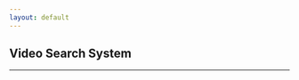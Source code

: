 ```yaml
---
layout: default
---
```


## Video Search System

---


<html>
<head>
    <script>
        
        var video_list = null

        function send_request(){
            var query = document.getElementById('vid_search_query').value
               fetch('https://ansidd.eastus.cloudapp.azure.com:8000/search/?query='+query,{
                method : 'GET',
                headers : {
                    'Content-Type': 'application/json; charset=UTF-8'
                }
            }
        )
        .then(response => response.json())
        .then(function(response){
            console.log(response);
            textarea = document.getElementById('result')
            video_list = response['result'].split(";")

            vid_table = document.getElementById('vid_table')
            vid_table.removeAttribute('hidden')


            var i=1,l=video_list.length
            var count = 1
            var error = false

            for(i=1; i<l ;i++){
                vid_element = document.getElementById('video'+count)
                //vid_source_element = document.getElementById('vid_source_'+count)

                if(i<=l){

                    vid_element.removeAttribute('hidden')
                    vid_element.setAttribute("error",false)
                    vid_element.addEventListener("error", () => {
                        vid_element.setAttribute("error",true)
                        console.log(`Error loading: ${"https://videodatabasearjun.blob.core.windows.net/videos/"+video_list[i-1]+".mp4"}`);
                        console.log(vid_element.getAttribute("error"))
                    });
                    vid_element.src= "https://videodatabasearjun.blob.core.windows.net/videos/"+video_list[i-1]+".mp4"
                    


                    if(vid_element.getAttribute("error")){
                        vid_element.setAttribute("error",false);
                    }else{
                        count=count+1;
                        console.log(count)
                    }



                }else{
                    vid_element.setAttribute('hidden', 'hidden')
                }

                if(count==11){
                    break;
                }

            }

        })
    }
    (document).ready(function () {
   document.getElementById("submit").click();
    });

    </script>
</head>
<body>

<center>

<input type='text' id='vid_search_query' value='Driving car on the highway'>
<button id='submit' onClick="send_request()">Search</button>
<br>
<br>
<table border="0" hidden="hidden" id="vid_table">
    <tr>
        <td>
            <video width="320" height="240" controls id="video1" hidden="hidden">
            <source src="assets/bin/movie.mp4" type="video/mp4" id="'vid_source_1">
            </video>
        </td>
        <td>
            <video width="320" height="240" controls id="video2" hidden="hidden">
            <source src="assets/bin/movie.mp4" type="video/mp4" id="'vid_source_2">
            </video>
        </td>
    </tr>
    <tr>
        <td>
            <video width="320" height="240" controls id="video3" hidden="hidden">
            <source src="assets/bin/movie.mp4" type="video/mp4" id="'vid_source_3">
            </video>
        </td>
        <td>
            <video width="320" height="240" controls id="video4" hidden="hidden">
            <source src="assets/bin/movie.mp4" type="video/mp4" id="'vid_source_4">
            </video>
        </td>
    </tr>
    <tr>
        <td>
            <video width="320" height="240" controls id="video5" hidden="hidden">
            <source src="assets/bin/movie.mp4" type="video/mp4" id="'vid_source_5">
            </video>
        </td>
        <td>
            <video width="320" height="240" controls id="video6" hidden="hidden">
            <source src="assets/bin/movie.mp4" type="video/mp4" id="'vid_source_6">
            </video>
        </td>
    </tr>
    <tr>
        <td>
            <video width="320" height="240" controls id="video7" hidden="hidden">
            <source src="assets/bin/movie.mp4" type="video/mp4" id="'vid_source_7">
            </video>
        </td>
        <td>
            <video width="320" height="240" controls id="video8" hidden="hidden">
            <source src="assets/bin/movie.mp4" type="video/mp4" id="'vid_source_8">
            </video>
        </td>
    </tr>
    <tr>
        <td>
            <video width="320" height="240" controls id="video9" hidden="hidden">
            <source src="assets/bin/movie.mp4" type="video/mp4" id="'vid_source_9">
            </video>
        </td>
        <td>
            <video width="320" height="240" controls id="video10" hidden="hidden">
            <source src="assets/bin/movie.mp4" type="video/mp4" id="'vid_source_10">
            </video>
        </td>
    </tr>
</table>
</center>
</body>
</html>